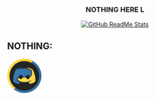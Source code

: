 <h3 align="center">NOTHING HERE L</h3>
<div align="center">
<p>
  <a href="https://github.com/Code-Oto">
  <img src="https://github-readme-stats.vercel.app/api?username=Code-Oto&show_icons=true&theme=react" alt="GitHub ReadMe Stats">
  </a>
</p>
</div>

## NOTHING:
  
<img src="https://github.com/Code-Oto/Code-Oto/blob/main/dc_py.svg?raw=true" width="80">
